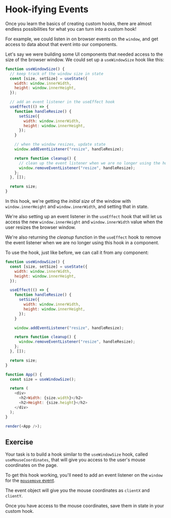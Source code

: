 # Hook-ifying Events

Once you learn the basics of creating custom hooks, there are almost endless
possibilities for what you can turn into a custom hook!

For example, we could listen in on browser events on the `window`, and get
access to data about that event into our components.

Let's say we were building some UI components that needed access to the size of
the browser window. We could set up a `useWindowSize` hook like this:

```js
function useWindowSize() {
  // keep track of the window size in state
  const [size, setSize] = useState({
    width: window.innerWidth,
    height: window.innerHeight,
  });

  // add an event listener in the useEffect hook
  useEffect(() => {
    function handleResize() {
      setSize({
        width: window.innerWidth,
        height: window.innerHeight,
      });
    }

    // when the window resizes, update state
    window.addEventListener("resize", handleResize);

    return function cleanup() {
      // clean up the event listener when we are no longer using the hook
      window.removeEventListener("resize", handleResize);
    };
  }, []);

  return size;
}
```

In this hook, we're getting the _initial size_ of the window with
`window.innerHeight` and `window.innerWidth`, and setting that in state.

We're also setting up an event listener in the `useEffect` hook that will let us
access the new `window.innerHeight` and `window.innerWidth` value when the user
resizes the browser window.

We're also returning the _cleanup_ function in the `useEffect` hook to remove
the event listener when we are no longer using this hook in a component.

To use the hook, just like before, we can call it from any component:

```js live=true render=true
function useWindowSize() {
  const [size, setSize] = useState({
    width: window.innerWidth,
    height: window.innerHeight,
  });

  useEffect(() => {
    function handleResize() {
      setSize({
        width: window.innerWidth,
        height: window.innerHeight,
      });
    }

    window.addEventListener("resize", handleResize);

    return function cleanup() {
      window.removeEventListener("resize", handleResize);
    };
  }, []);

  return size;
}

function App() {
  const size = useWindowSize();

  return (
    <div>
      <h2>Width: {size.width}</h2>
      <h2>Height: {size.height}</h2>
    </div>
  );
}

render(<App />);
```

## Exercise

Your task is to build a hook similar to the `useWindowSize` hook, called
`useMouseCoordinates`, that will give you access to the user's mouse coordinates
on the page.

To get this hook working, you'll need to add an event listener on the `window`
for the
[`mousemove` event](https://developer.mozilla.org/en-US/docs/Web/API/Element/mousemove_event).

The event object will give you the mouse coordinates as `clientX` and `clientY`.

Once you have access to the mouse coordinates, save them in state in your custom
hook.
